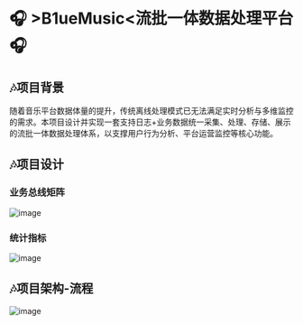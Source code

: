 # 🎧 **>B1ueMusic<流批一体数据处理平台** 🎧

## 🎶项目背景
  随着音乐平台数据体量的提升，传统离线处理模式已无法满足实时分析与多维监控的需求。本项目设计并实现一套支持日志+业务数据统一采集、处理、存储、展示的流批一体数据处理体系，以支撑用户行为分析、平台运营监控等核心功能。
## 🎶项目设计
### 业务总线矩阵
![image](https://github.com/user-attachments/assets/ce0b3602-683c-458c-a9b2-1c0b87c4b8a3)
### 统计指标
![image](https://github.com/user-attachments/assets/e3d28838-bce8-48c6-9255-30241b8e9cd3)
## 🎶项目架构-流程
![image](https://github.com/user-attachments/assets/aa860e72-12ec-48b4-a5fb-ab8dd46331a2)



